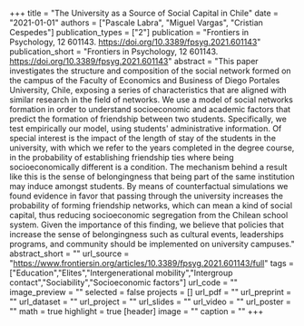 +++
title = "The University as a Source of Social Capital in Chile"
date = "2021-01-01"
authors = ["Pascale Labra", "Miguel Vargas", "Cristian Cespedes"]
publication_types = ["2"]
publication = "Frontiers in Psychology, 12 601143. https://doi.org/10.3389/fpsyg.2021.601143"
publication_short = "Frontiers in Psychology, 12 601143. https://doi.org/10.3389/fpsyg.2021.601143"
abstract = "This paper investigates the structure and composition of the social network formed on the campus of the Faculty of Economics and Business of Diego Portales University, Chile, exposing a series of characteristics that are aligned with similar research in the field of networks. We use a model of social networks formation in order to understand socioeconomic and academic factors that predict the formation of friendship between two students. Specifically, we test empirically our model, using students' administrative information. Of special interest is the impact of the length of stay of the students in the university, with which we refer to the years completed in the degree course, in the probability of establishing friendship ties where being socioeconomically different is a condition. The mechanism behind a result like this is the sense of belongingness that being part of the same institution may induce amongst students. By means of counterfactual simulations we found evidence in favor that passing through the university increases the probability of forming friendship networks, which can mean a kind of social capital, thus reducing socioeconomic segregation from the Chilean school system. Given the importance of this finding, we believe that policies that increase the sense of belongingness such as cultural events, leaderships programs, and community should be implemented on university campuses."
abstract_short = ""
url_source = "https://www.frontiersin.org/articles/10.3389/fpsyg.2021.601143/full"
tags = ["Education","Elites","Intergenerational mobility","Intergroup contact","Sociability","Socioeconomic factors"]
url_code = ""
image_preview = ""
selected = false
projects = []
url_pdf = ""
url_preprint = ""
url_dataset = ""
url_project = ""
url_slides = ""
url_video = ""
url_poster = ""
math = true
highlight = true
[header]
image = ""
caption = ""
+++
